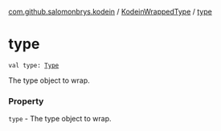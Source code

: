 [com.github.salomonbrys.kodein](../index.md) / [KodeinWrappedType](index.md) / [type](.)

# type

`val type: `[`Type`](http://docs.oracle.com/javase/6/docs/api/java/lang/reflect/Type.html)

The type object to wrap.

### Property

`type` - The type object to wrap.